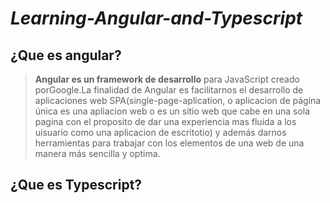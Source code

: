 # *Learning-Angular-and-Typescript*

## **¿Que es angular?**

>**Angular es un framework de desarrollo** para JavaScript creado porGoogle.La finalidad de Angular es facilitarnos el desarrollo de aplicaciones web SPA(single-page-aplication, o aplicacion de página única es una apliacion web o es un sitio web que cabe en una sola pagina con el proposito de dar una experiencia mas fluida a los uisuario como una aplicacion de escritotio) y además darnos herramientas para trabajar con los elementos de una web de una manera más sencilla y optima.

## **¿Que es Typescript?**
